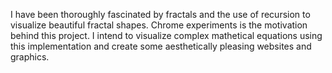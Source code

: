 I have been thoroughly fascinated by fractals and the use of recursion to visualize beautiful fractal shapes. Chrome experiments is the motivation behind this project. I intend to visualize complex mathetical equations using this implementation and create some aesthetically pleasing websites and graphics.
